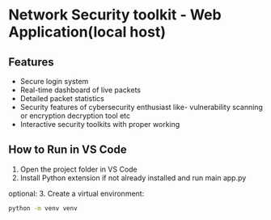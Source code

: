 # Network Security toolkit - Web Application(local host)

## Features
- Secure login system
- Real-time dashboard of live packets
- Detailed packet statistics
- Security features of cybersecurity enthusiast like- vulnerability scanning or encryption decryption tool etc
- Interactive security toolkits with proper working

## How to Run in VS Code

1. Open the project folder in VS Code
2. Install Python extension if not already installed and run main app.py

  optional:
3. Create a virtual environment:
   ```bash
   python -m venv venv